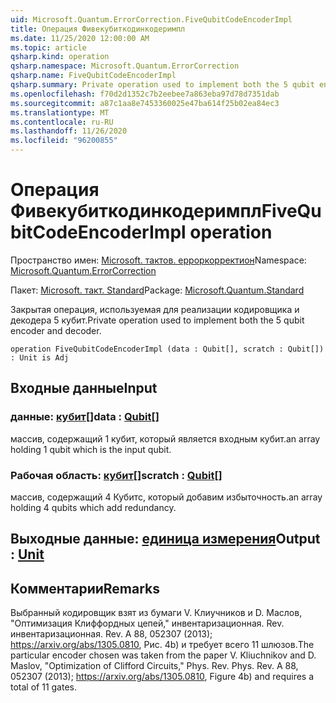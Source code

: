 ```yaml
---
uid: Microsoft.Quantum.ErrorCorrection.FiveQubitCodeEncoderImpl
title: Операция Фивекубиткодинкодеримпл
ms.date: 11/25/2020 12:00:00 AM
ms.topic: article
qsharp.kind: operation
qsharp.namespace: Microsoft.Quantum.ErrorCorrection
qsharp.name: FiveQubitCodeEncoderImpl
qsharp.summary: Private operation used to implement both the 5 qubit encoder and decoder.
ms.openlocfilehash: f70d2d1352c7b2eebee7a863eba97d78d7351dab
ms.sourcegitcommit: a87c1aa8e7453360025e47ba614f25b02ea84ec3
ms.translationtype: MT
ms.contentlocale: ru-RU
ms.lasthandoff: 11/26/2020
ms.locfileid: "96200855"
---
```

# <a name="fivequbitcodeencoderimpl-operation"></a><span data-ttu-id="fd480-102">Операция Фивекубиткодинкодеримпл</span><span class="sxs-lookup"><span data-stu-id="fd480-102">FiveQubitCodeEncoderImpl operation</span></span>

<span data-ttu-id="fd480-103">Пространство имен: [Microsoft. тактов. ерроркорректион](xref:Microsoft.Quantum.ErrorCorrection)</span><span class="sxs-lookup"><span data-stu-id="fd480-103">Namespace: [Microsoft.Quantum.ErrorCorrection](xref:Microsoft.Quantum.ErrorCorrection)</span></span>

<span data-ttu-id="fd480-104">Пакет: [Microsoft. такт. Standard](https://nuget.org/packages/Microsoft.Quantum.Standard)</span><span class="sxs-lookup"><span data-stu-id="fd480-104">Package: [Microsoft.Quantum.Standard](https://nuget.org/packages/Microsoft.Quantum.Standard)</span></span>


<span data-ttu-id="fd480-105">Закрытая операция, используемая для реализации кодировщика и декодера 5 кубит.</span><span class="sxs-lookup"><span data-stu-id="fd480-105">Private operation used to implement both the 5 qubit encoder and decoder.</span></span>

```qsharp
operation FiveQubitCodeEncoderImpl (data : Qubit[], scratch : Qubit[]) : Unit is Adj
```


## <a name="input"></a><span data-ttu-id="fd480-106">Входные данные</span><span class="sxs-lookup"><span data-stu-id="fd480-106">Input</span></span>

### <a name="data--qubit"></a><span data-ttu-id="fd480-107">данные: [кубит](xref:microsoft.quantum.lang-ref.qubit)[]</span><span class="sxs-lookup"><span data-stu-id="fd480-107">data : [Qubit](xref:microsoft.quantum.lang-ref.qubit)[]</span></span>

<span data-ttu-id="fd480-108">массив, содержащий 1 кубит, который является входным кубит.</span><span class="sxs-lookup"><span data-stu-id="fd480-108">an array holding 1 qubit which is the input qubit.</span></span>


### <a name="scratch--qubit"></a><span data-ttu-id="fd480-109">Рабочая область: [кубит](xref:microsoft.quantum.lang-ref.qubit)[]</span><span class="sxs-lookup"><span data-stu-id="fd480-109">scratch : [Qubit](xref:microsoft.quantum.lang-ref.qubit)[]</span></span>

<span data-ttu-id="fd480-110">массив, содержащий 4 Кубитс, который добавим избыточность.</span><span class="sxs-lookup"><span data-stu-id="fd480-110">an array holding 4 qubits which add redundancy.</span></span>



## <a name="output--unit"></a><span data-ttu-id="fd480-111">Выходные данные: [единица измерения](xref:microsoft.quantum.lang-ref.unit)</span><span class="sxs-lookup"><span data-stu-id="fd480-111">Output : [Unit](xref:microsoft.quantum.lang-ref.unit)</span></span>



## <a name="remarks"></a><span data-ttu-id="fd480-112">Комментарии</span><span class="sxs-lookup"><span data-stu-id="fd480-112">Remarks</span></span>

<span data-ttu-id="fd480-113">Выбранный кодировщик взят из бумаги V. Клиучников и D. Маслов, "Оптимизация Клиффордных цепей," инвентаризационная. Rev. инвентаризационная. Rev. A 88, 052307 (2013); https://arxiv.org/abs/1305.0810, Рис. 4b) и требует всего 11 шлюзов.</span><span class="sxs-lookup"><span data-stu-id="fd480-113">The particular encoder chosen was taken from the paper V. Kliuchnikov and D. Maslov, "Optimization of Clifford Circuits," Phys. Rev. Phys. Rev. A 88, 052307 (2013); https://arxiv.org/abs/1305.0810, Figure 4b) and requires a total of 11 gates.</span></span>
